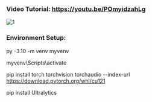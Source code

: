 ### Video Tutorial:  https://youtu.be/POmyidzahLg


![1](https://github.com/user-attachments/assets/2959bfb0-6dd5-4a48-a428-d074a6d91fe3)


### Environment Setup:

  py -3.10 -m venv myvenv

  myvenv\Scripts\activate

  pip install torch torchvision torchaudio --index-url https://download.pytorch.org/whl/cu121

  pip install Ultralytics
